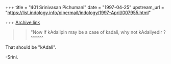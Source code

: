 +++
title = "401 Srinivasan Pichumani"
date = "1997-04-25"
upstream_url = "https://list.indology.info/pipermail/indology/1997-April/007955.html"

+++
[Archive link](https://list.indology.info/pipermail/indology/1997-April/007955.html)

>>"Now if kAdalipin may be a case of kadali, why not kAdaliyedir ?
				     ^^^^^^

That should be "kAdali".

-Srini.




